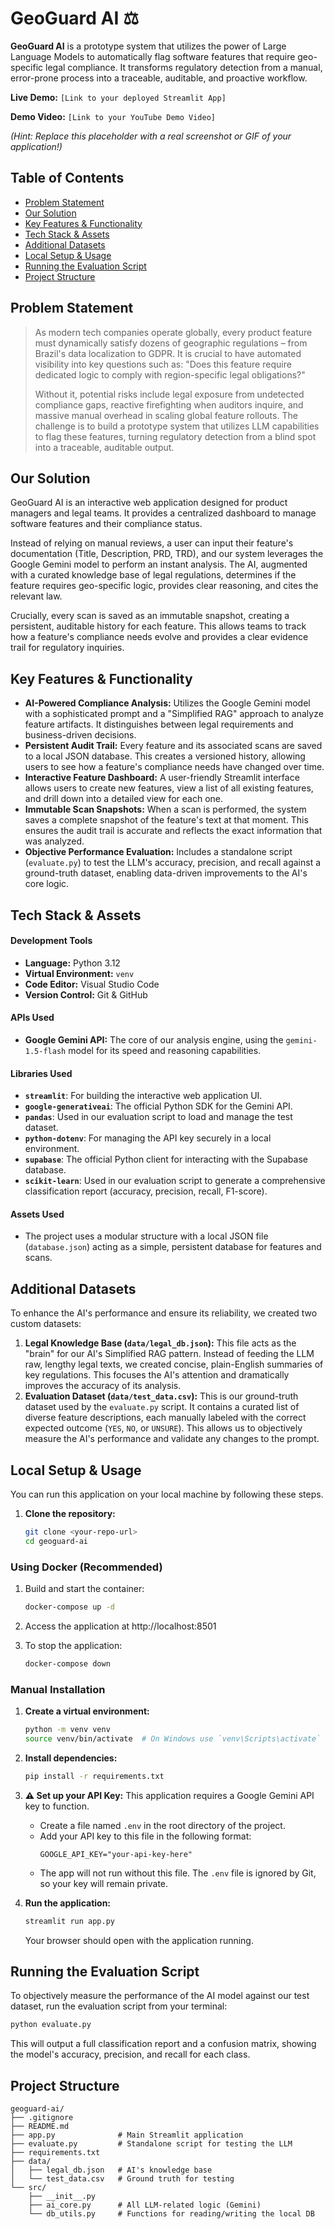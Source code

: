 # GeoGuard AI ⚖️

**GeoGuard AI** is a prototype system that utilizes the power of Large Language Models to automatically flag software features that require geo-specific legal compliance. It transforms regulatory detection from a manual, error-prone process into a traceable, auditable, and proactive workflow.

**Live Demo:** `[Link to your deployed Streamlit App]`

**Demo Video:** `[Link to your YouTube Demo Video]`

 
*(Hint: Replace this placeholder with a real screenshot or GIF of your application!)*

## Table of Contents
- [Problem Statement](#problem-statement)
- [Our Solution](#our-solution)
- [Key Features & Functionality](#key-features--functionality)
- [Tech Stack & Assets](#tech-stack--assets)
- [Additional Datasets](#additional-datasets)
- [Local Setup & Usage](#local-setup--usage)
- [Running the Evaluation Script](#running-the-evaluation-script)
- [Project Structure](#project-structure)

## Problem Statement

> As modern tech companies operate globally, every product feature must dynamically satisfy dozens of geographic regulations – from Brazil's data localization to GDPR. It is crucial to have automated visibility into key questions such as: "Does this feature require dedicated logic to comply with region-specific legal obligations?"
>
> Without it, potential risks include legal exposure from undetected compliance gaps, reactive firefighting when auditors inquire, and massive manual overhead in scaling global feature rollouts. The challenge is to build a prototype system that utilizes LLM capabilities to flag these features, turning regulatory detection from a blind spot into a traceable, auditable output.

## Our Solution

GeoGuard AI is an interactive web application designed for product managers and legal teams. It provides a centralized dashboard to manage software features and their compliance status.

Instead of relying on manual reviews, a user can input their feature's documentation (Title, Description, PRD, TRD), and our system leverages the Google Gemini model to perform an instant analysis. The AI, augmented with a curated knowledge base of legal regulations, determines if the feature requires geo-specific logic, provides clear reasoning, and cites the relevant law.

Crucially, every scan is saved as an immutable snapshot, creating a persistent, auditable history for each feature. This allows teams to track how a feature's compliance needs evolve and provides a clear evidence trail for regulatory inquiries.

## Key Features & Functionality

*   **AI-Powered Compliance Analysis:** Utilizes the Google Gemini model with a sophisticated prompt and a "Simplified RAG" approach to analyze feature artifacts. It distinguishes between legal requirements and business-driven decisions.
*   **Persistent Audit Trail:** Every feature and its associated scans are saved to a local JSON database. This creates a versioned history, allowing users to see how a feature's compliance needs have changed over time.
*   **Interactive Feature Dashboard:** A user-friendly Streamlit interface allows users to create new features, view a list of all existing features, and drill down into a detailed view for each one.
*   **Immutable Scan Snapshots:** When a scan is performed, the system saves a complete snapshot of the feature's text at that moment. This ensures the audit trail is accurate and reflects the exact information that was analyzed.
*   **Objective Performance Evaluation:** Includes a standalone script (`evaluate.py`) to test the LLM's accuracy, precision, and recall against a ground-truth dataset, enabling data-driven improvements to the AI's core logic.

## Tech Stack & Assets

#### Development Tools
*   **Language:** Python 3.12
*   **Virtual Environment:** `venv`
*   **Code Editor:** Visual Studio Code
*   **Version Control:** Git & GitHub

#### APIs Used
*   **Google Gemini API:** The core of our analysis engine, using the `gemini-1.5-flash` model for its speed and reasoning capabilities.

#### Libraries Used
*   **`streamlit`**: For building the interactive web application UI.
*   **`google-generativeai`**: The official Python SDK for the Gemini API.
*   **`pandas`**: Used in our evaluation script to load and manage the test dataset.
*   **`python-dotenv`**: For managing the API key securely in a local environment.
*   **`supabase`**: The official Python client for interacting with the Supabase database.
*   **`scikit-learn`**: Used in our evaluation script to generate a comprehensive classification report (accuracy, precision, recall, F1-score).

#### Assets Used
*   The project uses a modular structure with a local JSON file (`database.json`) acting as a simple, persistent database for features and scans.

## Additional Datasets

To enhance the AI's performance and ensure its reliability, we created two custom datasets:

1.  **Legal Knowledge Base (`data/legal_db.json`):** This file acts as the "brain" for our AI's Simplified RAG pattern. Instead of feeding the LLM raw, lengthy legal texts, we created concise, plain-English summaries of key regulations. This focuses the AI's attention and dramatically improves the accuracy of its analysis.
2.  **Evaluation Dataset (`data/test_data.csv`):** This is our ground-truth dataset used by the `evaluate.py` script. It contains a curated list of diverse feature descriptions, each manually labeled with the correct expected outcome (`YES`, `NO`, or `UNSURE`). This allows us to objectively measure the AI's performance and validate any changes to the prompt.

## Local Setup & Usage

You can run this application on your local machine by following these steps.


1.  **Clone the repository:**
    ```bash
    git clone <your-repo-url>
    cd geoguard-ai
    ```

### Using Docker (Recommended)

1. Build and start the container:

    ```bash
    docker-compose up -d
    ```

2. Access the application at http://localhost:8501

3. To stop the application:

    ```bash
    docker-compose down
    ```


### Manual Installation

1.  **Create a virtual environment:**
    ```bash
    python -m venv venv
    source venv/bin/activate  # On Windows use `venv\Scripts\activate`
    ```

2.  **Install dependencies:**
    ```bash
    pip install -r requirements.txt
    ```

3.  **⚠️ Set up your API Key:**
    This application requires a Google Gemini API key to function.
    -   Create a file named `.env` in the root directory of the project.
    -   Add your API key to this file in the following format:
        ```
        GOOGLE_API_KEY="your-api-key-here"
        ```
    -   The app will not run without this file. The `.env` file is ignored by Git, so your key will remain private.

4.  **Run the application:**
    ```bash
    streamlit run app.py
    ```
    Your browser should open with the application running.

## Running the Evaluation Script

To objectively measure the performance of the AI model against our test dataset, run the evaluation script from your terminal:

```bash
python evaluate.py
```
This will output a full classification report and a confusion matrix, showing the model's accuracy, precision, and recall for each class.

## Project Structure
```text
geoguard-ai/
├── .gitignore
├── README.md
├── app.py              # Main Streamlit application
├── evaluate.py         # Standalone script for testing the LLM
├── requirements.txt
├── data/
│   ├── legal_db.json   # AI's knowledge base
│   └── test_data.csv   # Ground truth for testing
└── src/
    ├── __init__.py
    ├── ai_core.py      # All LLM-related logic (Gemini)
    └── db_utils.py     # Functions for reading/writing the local DB
```
